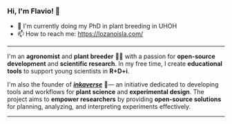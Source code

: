 ### **Hi, I'm Flavio!** 👋

- 🔭 I'm currently doing my PhD in plant breeding in UHOH
- 📫 How to reach me: https://lozanoisla.com/

***
I'm an **agronomist** and **plant breeder** 👨‍🌾 with a passion for **open-source development** and **scientific research**. In my free time, I create **educational tools** to support young scientists in **R+D+i**.  

I'm also the founder of [**_inkaverse_**](https://inkaverse.com/) 🌱— an initiative dedicated to developing tools and workflows for **plant science** and **experimental design**. The project aims to **empower researchers** by providing **open-source solutions** for planning, analyzing, and interpreting experiments effectively.  
***

